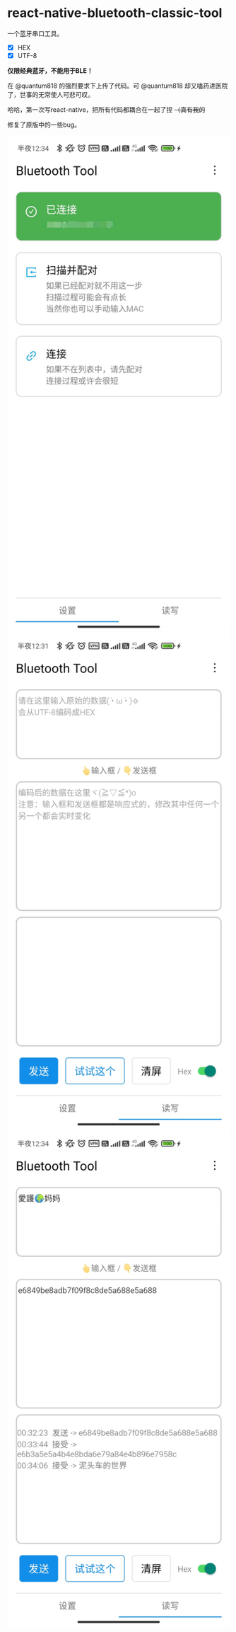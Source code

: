 # react-native-bluetooth-classic-tool

一个蓝牙串口工具。

- [x] HEX
- [x] UTF-8

**仅限经典蓝牙，不能用于BLE！**

在 @quantum818 的强烈要求下上传了代码。可 @quantum818 却又嗑药进医院了，世事的无常使人可悲可叹。

哈哈，第一次写react-native，把所有代码都耦合在一起了捏 ~~（真有我的~~

修复了原版中的一些bug。


<img src="./assets/config.jpg" width="640px">
<img src="./assets/tool1.jpg" width="640px">
<img src="./assets/tool2.jpg" width="640px">
